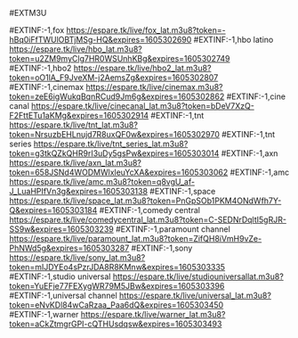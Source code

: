 
#EXTM3U

#EXTINF:-1,fox
https://espare.tk/live/fox_lat.m3u8?token=-hBq0iFfTWUlOBTjMSg-HQ&expires=1605302690
#EXTINF:-1,hbo latino
https://espare.tk/live/hbo_lat.m3u8?token=u2ZM9myClg7HR0WSUnhKBg&expires=1605302749
#EXTINF:-1,hbo2
https://espare.tk/live/hbo2_lat.m3u8?token=oO1lA_F9JveXM-j2AemsZg&expires=1605302807
#EXTINF:-1,cinemax
https://espare.tk/live/cinemax.m3u8?token=zeE6igWukqBqnRCud9Jm6g&expires=1605302862
#EXTINF:-1,cine canal
https://espare.tk/live/cinecanal_lat.m3u8?token=bDeV7XzQ-F2FttETu1aKMg&expires=1605302914
#EXTINF:-1,tnt 
https://espare.tk/live/tnt_lat.m3u8?token=NrsuzbEHLnujd7R8uxQF0w&expires=1605302970
#EXTINF:-1,tnt series
https://espare.tk/live/tnt_series_lat.m3u8?token=g3tkQZkQHR9rI3uDy5gsPw&expires=1605303014
#EXTINF:-1,axn
https://espare.tk/live/axn_lat.m3u8?token=658JSNd4WODMWlxleuYcXA&expires=1605303062
#EXTINF:-1,amc
https://espare.tk/live/amc.m3u8?token=q8vgU_af-J_LuaHPIfVn3g&expires=1605303138
#EXTINF:-1,space
https://espare.tk/live/space_lat.m3u8?token=PnGpSOb1PKM4ONdWfh7Y-Q&expires=1605303184
#EXTINF:-1,comedy central
https://espare.tk/live/comedycentral_lat.m3u8?token=C-SEDNrDqltI5gRJR-SS9w&expires=1605303239
#EXTINF:-1,paramount channel
https://espare.tk/live/paramount_lat.m3u8?token=ZifQH8iVmH9vZe-PhNWd5g&expires=1605303287
#EXTINF:-1,sony
https://espare.tk/live/sony_lat.m3u8?token=mIJDYEo4sPzrJDA8R8KMnw&expires=1605303335
#EXTINF:-1,studio universal
https://espare.tk/live/studiouniversallat.m3u8?token=YuEFje77FEXygWR79M5JBw&expires=1605303396
#EXTINF:-1,universal channel
https://espare.tk/live/universal_lat.m3u8?token=eNvKDl84wCaRzaa_Paa6dQ&expires=1605303450
#EXTINF:-1,warner 
https://espare.tk/live/warner_lat.m3u8?token=aCkZtmgrGPI-cQTHUsdqsw&expires=1605303493


